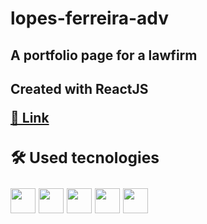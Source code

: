 # lopes-ferreira-adv
<h2>A portfolio page for a lawfirm<h2>
<p>Created with ReactJS</p>
 <a href="https://lopes-ferreira-adv.netlify.app/">🔗 Link</a>

<div>
  <h3>🛠️ Used tecnologies</h3>
  <img width=40 src="https://cdn.jsdelivr.net/gh/devicons/devicon/icons/html5/html5-original.svg" />
  <img width=40 src="https://cdn.jsdelivr.net/gh/devicons/devicon/icons/css3/css3-original.svg" />
  <img width=40 src="https://cdn.jsdelivr.net/gh/devicons/devicon/icons/sass/sass-original.svg" />
  <img width=40 src="https://cdn.jsdelivr.net/gh/devicons/devicon/icons/javascript/javascript-original.svg" />
  <img width=40 src="https://cdn.jsdelivr.net/gh/devicons/devicon/icons/react/react-original.svg" />
<div>
